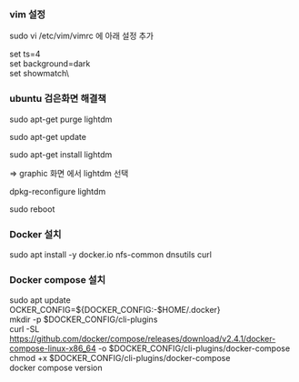 ### vim 설정
sudo vi /etc/vim/vimrc 에 아래 설정 추가

set ts=4\
set background=dark\
set showmatch\

### ubuntu 검은화면 해결책
sudo apt-get purge lightdm

sudo apt-get update

sudo apt-get install lightdm

=> graphic 화면 에서 lightdm 선택

dpkg-reconfigure lightdm

sudo reboot

### Docker 설치
sudo apt install -y docker.io nfs-common dnsutils curl

### Docker compose 설치
sudo apt update \
OCKER_CONFIG=${DOCKER_CONFIG:-$HOME/.docker} \
mkdir -p $DOCKER_CONFIG/cli-plugins \
curl -SL https://github.com/docker/compose/releases/download/v2.4.1/docker-compose-linux-x86_64 -o $DOCKER_CONFIG/cli-plugins/docker-compose \
chmod +x $DOCKER_CONFIG/cli-plugins/docker-compose \
docker compose version

